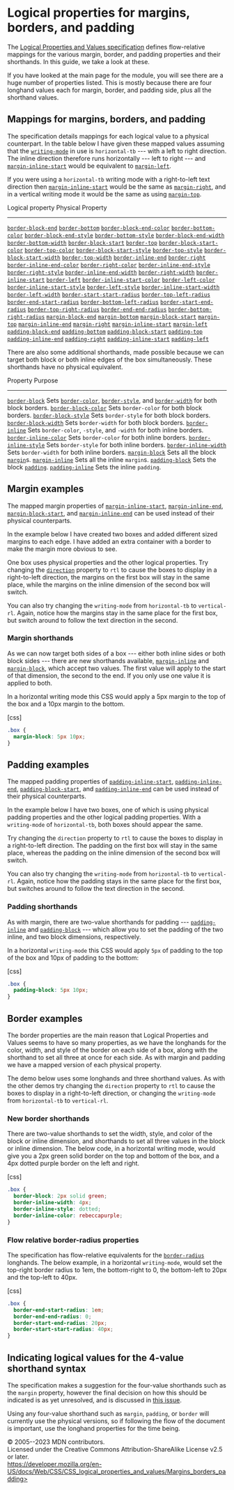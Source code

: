 Logical properties for margins, borders, and padding
====================================================

The [Logical Properties and Values
specification](https://drafts.csswg.org/css-logical/) defines
flow-relative mappings for the various margin, border, and padding
properties and their shorthands. In this guide, we take a look at these.

If you have looked at the main page for the [](css_logical_properties_and_values.md) module, you will see there
are a huge number of properties listed. This is mostly because there are
four longhand values each for margin, border, and padding side, plus all
the shorthand values.

Mappings for margins, borders, and padding
------------------------------------------

The specification details mappings for each logical value to a physical
counterpart. In the table below I have given these mapped values
assuming that the [`writing-mode`](writing-mode.md) in use is
`horizontal-tb` --- with a left to right direction. The inline direction
therefore runs horizontally --- left to right --- and
[`margin-inline-start`](margin-inline-start.md) would be equivalent to
[`margin-left`](margin-left.md).

If you were using a `horizontal-tb` writing mode with a right-to-left
text direction then [`margin-inline-start`](margin-inline-start.md)
would be the same as [`margin-right`](margin-right.md), and in a
vertical writing mode it would be the same as using
[`margin-top`](margin-top.md).

  Logical property                                              Physical Property
  ------------------------------------------------------------- ---------------------------------------------------------------
  [`border-block-end`](border-block-end.md)                     [`border-bottom`](border-bottom.md)
  [`border-block-end-color`](border-block-end-color.md)         [`border-bottom-color`](border-bottom-color.md)
  [`border-block-end-style`](border-block-end-style.md)         [`border-bottom-style`](border-bottom-style.md)
  [`border-block-end-width`](border-block-end-width.md)         [`border-bottom-width`](border-bottom-width.md)
  [`border-block-start`](border-block-start.md)                 [`border-top`](border-top.md)
  [`border-block-start-color`](border-block-start-color.md)     [`border-top-color`](border-top-color.md)
  [`border-block-start-style`](border-block-start-style.md)     [`border-top-style`](border-top-style.md)
  [`border-block-start-width`](border-block-start-width.md)     [`border-top-width`](border-top-width.md)
  [`border-inline-end`](border-inline-end.md)                   [`border-right`](border-right.md)
  [`border-inline-end-color`](border-inline-end-color.md)       [`border-right-color`](border-right-color.md)
  [`border-inline-end-style`](border-inline-end-style.md)       [`border-right-style`](border-right-style.md)
  [`border-inline-end-width`](border-inline-end-width.md)       [`border-right-width`](border-right-width.md)
  [`border-inline-start`](border-inline-start.md)               [`border-left`](border-left.md)
  [`border-inline-start-color`](border-inline-start-color.md)   [`border-left-color`](border-left-color.md)
  [`border-inline-start-style`](border-inline-start-style.md)   [`border-left-style`](border-left-style.md)
  [`border-inline-start-width`](border-inline-start-width.md)   [`border-left-width`](border-left-width.md)
  [`border-start-start-radius`](border-start-start-radius.md)   [`border-top-left-radius`](border-top-left-radius.md)
  [`border-end-start-radius`](border-end-start-radius.md)       [`border-bottom-left-radius`](border-bottom-left-radius.md)
  [`border-start-end-radius`](border-start-end-radius.md)       [`border-top-right-radius`](border-top-right-radius.md)
  [`border-end-end-radius`](border-end-end-radius.md)           [`border-bottom-right-radius`](border-bottom-right-radius.md)
  [`margin-block-end`](margin-block-end.md)                     [`margin-bottom`](margin-bottom.md)
  [`margin-block-start`](margin-block-start.md)                 [`margin-top`](margin-top.md)
  [`margin-inline-end`](margin-inline-end.md)                   [`margin-right`](margin-right.md)
  [`margin-inline-start`](margin-inline-start.md)               [`margin-left`](margin-left.md)
  [`padding-block-end`](padding-block-end.md)                   [`padding-bottom`](padding-bottom.md)
  [`padding-block-start`](padding-block-start.md)               [`padding-top`](padding-top.md)
  [`padding-inline-end`](padding-inline-end.md)                 [`padding-right`](padding-right.md)
  [`padding-inline-start`](padding-inline-start.md)             [`padding-left`](padding-left.md)

There are also some additional shorthands, made possible because we can
target both block or both inline edges of the box simultaneously. These
shorthands have no physical equivalent.

  Property                                          Purpose
  ------------------------------------------------- ------------------------------------------------------------------------------------------------------------------------------------------
  [`border-block`](border-block.md)                 Sets [`border-color`](border-color.md), [`border-style`](border-style.md), and [`border-width`](border-width.md) for both block borders.
  [`border-block-color`](border-block-color.md)     Sets `border-color` for both block borders.
  [`border-block-style`](border-block-style.md)     Sets `border-style` for both block borders.
  [`border-block-width`](border-block-width.md)     Sets `border-width` for both block borders.
  [`border-inline`](border-inline.md)               Sets `border-color`, `-style`, and `-width` for both inline borders.
  [`border-inline-color`](border-inline-color.md)   Sets `border-color` for both inline borders.
  [`border-inline-style`](border-inline-style.md)   Sets `border-style` for both inline borders.
  [`border-inline-width`](border-inline-width.md)   Sets `border-width` for both inline borders.
  [`margin-block`](margin-block.md)                 Sets all the block [`margin`](margin.md)s.
  [`margin-inline`](margin-inline.md)               Sets all the inline `margin`s.
  [`padding-block`](padding-block.md)               Sets the block [`padding`](padding.md).
  [`padding-inline`](padding-inline.md)             Sets the inline `padding`.

Margin examples
---------------

The mapped margin properties of
[`margin-inline-start`](margin-inline-start.md),
[`margin-inline-end`](margin-inline-end.md),
[`margin-block-start`](margin-block-start.md), and
[`margin-inline-end`](margin-inline-end.md) can be used instead of their
physical counterparts.

In the example below I have created two boxes and added different sized
margins to each edge. I have added an extra container with a border to
make the margin more obvious to see.

One box uses physical properties and the other logical properties. Try
changing the [`direction`](direction.md) property to `rtl` to cause the
boxes to display in a right-to-left direction, the margins on the first
box will stay in the same place, while the margins on the inline
dimension of the second box will switch.

You can also try changing the `writing-mode` from `horizontal-tb` to
`vertical-rl`. Again, notice how the margins stay in the same place for
the first box, but switch around to follow the text direction in the
second.

### Margin shorthands

As we can now target both sides of a box --- either both inline sides or
both block sides --- there are new shorthands available,
[`margin-inline`](margin-inline.md) and
[`margin-block`](margin-block.md), which accept two values. The first
value will apply to the start of that dimension, the second to the end.
If you only use one value it is applied to both.

In a horizontal writing mode this CSS would apply a 5px margin to the
top of the box and a 10px margin to the bottom.

[css]

```css
.box {
  margin-block: 5px 10px;
}
```

Padding examples
----------------

The mapped padding properties of
[`padding-inline-start`](padding-inline-start.md),
[`padding-inline-end`](padding-inline-end.md),
[`padding-block-start`](padding-block-start.md), and
[`padding-inline-end`](padding-inline-end.md) can be used instead of
their physical counterparts.

In the example below I have two boxes, one of which is using physical
padding properties and the other logical padding properties. With a
`writing-mode` of `horizontal-tb`, both boxes should appear the same.

Try changing the `direction` property to `rtl` to cause the boxes to
display in a right-to-left direction. The padding on the first box will
stay in the same place, whereas the padding on the inline dimension of
the second box will switch.

You can also try changing the `writing-mode` from `horizontal-tb` to
`vertical-rl`. Again, notice how the padding stays in the same place for
the first box, but switches around to follow the text direction in the
second.

### Padding shorthands

As with margin, there are two-value shorthands for padding ---
[`padding-inline`](padding-inline.md) and
[`padding-block`](padding-block.md) --- which allow you to set the
padding of the two inline, and two block dimensions, respectively.

In a horizontal `writing-mode` this CSS would apply `5px` of padding to
the top of the box and 10px of padding to the bottom:

[css]

```css
.box {
  padding-block: 5px 10px;
}
```

Border examples
---------------

The border properties are the main reason that Logical Properties and
Values seems to have so many properties, as we have the longhands for
the color, width, and style of the border on each side of a box, along
with the shorthand to set all three at once for each side. As with
margin and padding we have a mapped version of each physical property.

The demo below uses some longhands and three shorthand values. As with
the other demos try changing the `direction` property to `rtl` to cause
the boxes to display in a right-to-left direction, or changing the
`writing-mode` from `horizontal-tb` to `vertical-rl`.

### New border shorthands

There are two-value shorthands to set the width, style, and color of the
block or inline dimension, and shorthands to set all three values in the
block or inline dimension. The below code, in a horizontal writing mode,
would give you a 2px green solid border on the top and bottom of the
box, and a 4px dotted purple border on the left and right.

[css]

```css
.box {
  border-block: 2px solid green;
  border-inline-width: 4px;
  border-inline-style: dotted;
  border-inline-color: rebeccapurple;
}
```

### Flow relative border-radius properties

The specification has flow-relative equivalents for the
[`border-radius`](border-radius.md) longhands. The below example, in a
horizontal `writing-mode`, would set the top-right border radius to 1em,
the bottom-right to 0, the bottom-left to 20px and the top-left to 40px.

[css]

```css
.box {
  border-end-start-radius: 1em;
  border-end-end-radius: 0;
  border-start-end-radius: 20px;
  border-start-start-radius: 40px;
}
```

Indicating logical values for the 4-value shorthand syntax
----------------------------------------------------------

The specification makes a suggestion for the four-value shorthands such
as the `margin` property, however the final decision on how this should
be indicated is as yet unresolved, and is discussed in [this
issue](https://github.com/w3c/csswg-drafts/issues/1282).

Using any four-value shorthand such as `margin`, `padding`, or `border`
will currently use the physical versions, so if following the flow of
the document is important, use the longhand properties for the time
being.

© 2005--2023 MDN contributors.\
Licensed under the Creative Commons Attribution-ShareAlike License v2.5
or later.\
https://developer.mozilla.org/en-US/docs/Web/CSS/CSS_logical_properties_and_values/Margins_borders_padding>
